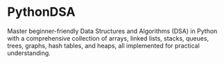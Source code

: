 # PythonDSA
Master beginner-friendly Data Structures and Algorithms (DSA) in Python with a comprehensive collection of arrays, linked lists, stacks, queues, trees, graphs, hash tables, and heaps, all implemented for practical understanding.
